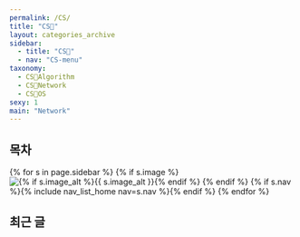 ```yaml
---
permalink: /CS/
title: "CS🐰"
layout: categories_archive
sidebar:
  - title: "CS🐰"
  - nav: "CS-menu"
taxonomy:
  - CS🐰Algorithm
  - CS🐰Network
  - CS🐰OS
sexy: 1
main: "Network"
---
```


## 목차

{% for s in page.sidebar %}
{% if s.image %}
<img src="{{ s.image | relative_url }}"
             alt="{% if s.image_alt %}{{ s.image_alt }}{% endif %}">
{% endif %}
{% if s.nav %}{% include nav_list_home nav=s.nav %}{% endif %}
{% endfor %}

## 최근 글
